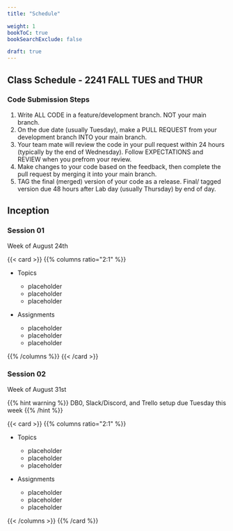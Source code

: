 ```yaml
---
title: "Schedule"

weight: 1
bookToC: true
bookSearchExclude: false

draft: true
---
```


## Class Schedule - 2241 FALL TUES and THUR

### Code Submission Steps

1. Write ALL CODE in a feature/development branch. NOT your main branch.
2. On the due date (usually Tuesday), make a PULL REQUEST from your development branch INTO your main branch.
3. Your team mate will review the code in your pull request within 24 hours (typically by the end of Wednesday). Follow EXPECTATIONS and REVIEW when you prefrom your review.
4. Make changes to your code based on the feedback, then complete the pull request by merging it into your main branch.
5. TAG the final (merged) version of your code as a release. Final/ tagged version due 48 hours after Lab day (usually Thursday) by end of day.

## Inception

### Session 01
Week of August 24th

{{< card >}}
{{% columns ratio="2:1" %}}

- Topics
    * placeholder
    * placeholder
    * placeholder

- Assignments
    * placeholder
    * placeholder
    * placeholder

{{% /columns %}}
{{< /card >}}

### Session 02
Week of August 31st

{{% hint warning %}}
DB0, Slack/Discord, and Trello setup due Tuesday this week
{{% /hint %}}

{{< card >}}
{{% columns ratio="2:1" %}}

- Topics
    * placeholder
    * placeholder
    * placeholder

- Assignments
    * placeholder
    * placeholder
    * placeholder

{{< /columns >}}
{{% /card %}}